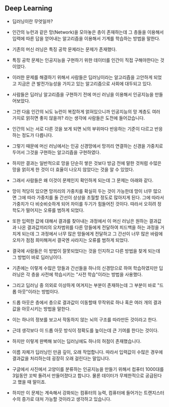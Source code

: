 ## Deep Learning

- 딥러닝이란 무엇일까?
- 인간의 뉴런과 같은 망(Network)을 모아놓은 층이 존재하는데 그 층들을 이용해서 입력에 따른 답을 얻어내는 알고리즘을 이용해서 기계를 학습하는 방법을 말한다.

- 기존의 머신 러닝은 특징 공학 문제라는 문제가 존재했다.
- 특징 공학 문제는 인공지능을 구현하기 위한 데이터를 인간이 직접 구해야한다는 것이었다.
- 이러한 문제를 해결하기 위해서 사람들은 딥러닝이라는 알고리즘을 고안하게 되었고 지금은 큰 발전가능성을 가지고 있는 알고리즘으로 사회에 대두되고 있다.



- 사람들은 딥러닝 알고리즘을 구현하기 전에 머신 러닝을 이용해서 인공지능을 만들어보았다.
- 그런 다음 인간의 뇌도 뉴런이 복잡하게 얽혀있으니까 인공지능의 망 계층도 여러 가지로 얽히면 좋지 않을까? 라는 생각에 사람들은 도전에 들어갔습니다.
- 인간의 뇌는 서로 다른 것을 보게 되면 뇌의 부위마다 반응하는 기준이 다르고 반응하는 정도가 다릅니다.
- 그렇기 때문에 머신 러닝에서는 인공 신경망에서 망끼리 연결하는 신경을 가중치로 두어서 그것을 구현하는 알고리즘을 구현하였다.
- 하지만 결과는 일반적으로 망을 단순히 쌓은 것보다 방금 전에 말한 것처럼 수많은 망을 얽히게 한 것이 더 효율이 나오지 않았다는 것을 알 수 있었다.
- 그래서 사람들은 왜 이것이 문제인지 확인하게 되는데 그 문제는 아래와 같다.
- 망이 적당히 있으면 망끼리의 가중치를 확실히 두는 것이 가능한데 망이 너무 많으면 그에 따라 가중치를 둘 간선이 상상을 초월할 정도로 많아지게 된다. 그에 따라서 가중치가 다 비슷비슷하게 되어 차이를 두기가 힘들어진 것이다. 따라서 오히려 정학도가 떨어지는 오류를 범하게 되었다.
- 또한 입력한 값에 대해서 결과를 찾아내는 과정에서 이 머신 러닝은 원하는 결과값과 나온 결과값끼리의 오차범위를 다른 망들에게 전달하여 피드백을 하는 과정을 거치게 되는데 그 과정에서 너무 많은 망들에게 전달하고 그 간선이 너무 많은 바람에 오차가 점점 희미해져서 결국엔 사라지는 오류를 범하게 되었다.



- 결국에 사람들은 이 방법이 잘못되었다는 것을 인지하고 다른 방법을 찾게 되는데 그 방법이 바로 딥러닝이다.
- 기존에는 이렇게 수많은 망들과 간선들을 하나의 신경망으로 하여 학습하였지만 딥러닝은 각 층을 사전에 학습시키는 "사전 학습"이라는 방법을 사용했다.
- 그리고 딥러닝 중 의외로 이상하게 여겨지는 부분이 존재하는데 그 부분이 바로 "드롭 아웃"이라는 방법이다.
- 드롭 아웃은 층에서 층으로 결과값이 이동할때 무작위로 하나 혹은 여러 개의 결과값을 아웃시키는 방법을 말한다. 

- 이는 하나의 정보를 보고서 작동하지 않는 뇌의 구조를 따라만든 것이라고 한다.
- 근데 생각보다 이 드롭 아웃 방식이 정확도를 높이는데 큰 기여를 한다는 것이다.





- 하지만 이렇게 완벽해 보이는 딥러닝에도 하나의 허점이 존재했습니다.
- 이름 자체가 딥러닝인 만큼 깊이, 오래 작업합니다. 따라서 입력값이 수많은 경우에 결과값을 처리하는데 굉장히 오래 걸린다는 말입니다.
- 구글에서 사진에서 고양이를 분류하는 인공지능을 만들기 위해서 컴퓨터 1000대를 3일동안 꼬박 돌려서 만들어졌다고 합니다. 물론 데이터가 무제한적으로 공급된다고 했을 때 말이죠.
- 하지만 이 문제는 계속해서 강화되는 컴퓨터의 능력, 컴퓨터에 들어가는 트랜지스터 수의 증가로 대처 가능할 것이라고 생각하고 있습니다.